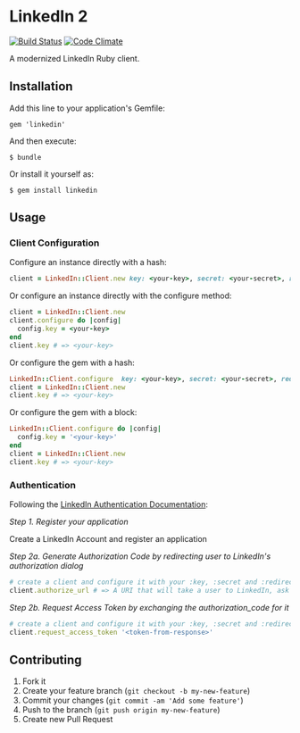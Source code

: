 # LinkedIn 2
[![Build Status](https://travis-ci.org/bobbrez/linkedin2.png?branch=master)](https://travis-ci.org/bobbrez/linkedin2)
[![Code Climate](https://codeclimate.com/github/bobbrez/linkedin2.png)](https://codeclimate.com/github/bobbrez/linkedin2)

A modernized LinkedIn Ruby client.

## Installation

Add this line to your application's Gemfile:

    gem 'linkedin'

And then execute:

    $ bundle

Or install it yourself as:

    $ gem install linkedin

## Usage

### Client Configuration

Configure an instance directly with a hash:

```ruby
client = LinkedIn::Client.new key: <your-key>, secret: <your-secret>, redirect_uri: <your-callback>
```

Or configure an instance directly with the configure method:
```ruby
client = LinkedIn::Client.new
client.configure do |config|
  config.key = <your-key>
end
client.key # => <your-key>
```

Or configure the gem with a hash:

```ruby
LinkedIn::Client.configure  key: <your-key>, secret: <your-secret>, redirect_uri: <your-callback>
client = LinkedIn::Client.new
client.key # => <your-key>
```

Or configure the gem with a block:

```ruby
LinkedIn::Client.configure do |config|
  config.key = '<your-key>'
end
client = LinkedIn::Client.new
client.key # => <your-key>
```

### Authentication

Following the [LinkedIn Authentication Documentation](http://developer.linkedin.com/documents/authentication):

*Step 1. Register your application*

Create a LinkedIn Account and register an application

*Step 2a. Generate Authorization Code by redirecting user to LinkedIn's authorization dialog*

```ruby
# create a client and configure it with your :key, :secret and :redirect_uri. See "Client Configuration" above.
client.authorize_url # => A URI that will take a user to LinkedIn, ask them to login and redirect to the URI that you configured
```

*Step 2b. Request Access Token by exchanging the authorization_code for it*

```ruby
# create a client and configure it with your :key, :secret and :redirect_uri. See "Client Configuration" above.
client.request_access_token '<token-from-response>'
```

## Contributing

1. Fork it
2. Create your feature branch (`git checkout -b my-new-feature`)
3. Commit your changes (`git commit -am 'Add some feature'`)
4. Push to the branch (`git push origin my-new-feature`)
5. Create new Pull Request
